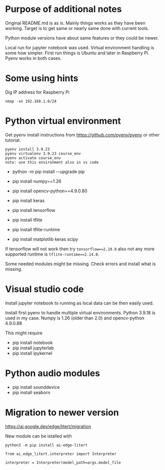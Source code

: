 # Purpose of additional notes
Original README.md is as is. Mainly things works as they have been working. Target is to get same or nearly same done with current tools. 

Python module versions have about same features or they could be newer.

Local run for jupyter notebook was used. Virtual environment handling is some how simpler. First run things is Ubuntu and later in Raspberry Pi. Pyenv works in both cases.

# Some using hints
Dig IP address for Raspberry Pi

`nmap -sn 192.168.1.0/24`

# Python virtual environment

Get pyenv install instructions from https://github.com/pyenv/pyenv or other tutorial.

```
pyenv install 3.9.23
pyenv virtualenv 3.9.23 course_env
pyenv activate course_env
note: use this environment also in vs code
```


- python -m pip install --upgrade pip
- pip install numpy==1.26
- pip install opencv-python==4.9.0.80
- pip install keras

- pip install tensorflow
- pip install tflite
- pip install tflite-runtime
- pip install matplotlib keras scipy

If tensorflow will not work then try ```tensorflow==2.19.0``` also not any more supported runtime is ```tflite-runtime==2.14.0```.

Some needed modules might be missing. Check errors and install what is missing.

# Visual studio code

Install jupyter notebook to running as local data can be then easily used.

Install first pyenv to handle multiple virtual environments. Python 3.9.18 is used in my case. Numpy is 1.26 (older than 2.0) and opencv-python 4.9.0.88

This might require
- pip install notebook
- pip install jupyterlab
- pip install ipykernel

# Python audio modules

- pip install sounddevice
- pip install seaborn


# Migration to newer version

https://ai.google.dev/edge/litert/migration

New module can be istalled with

`python3 -m pip install ai-edge-litert`

`from ai_edge_litert.interpreter import Interpreter`

`interpreter = Interpreter(model_path=args.model_file`